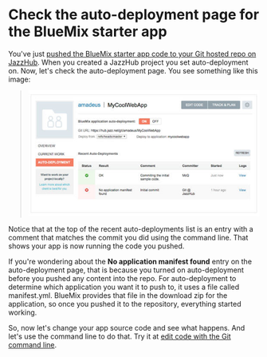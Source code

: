 # Check the auto-deployment page for the BlueMix starter app 
You've just [pushed the BlueMix starter app code to your Git hosted repo on JazzHub](createproject#loadrepoforbluemixstarter). 
When you created a JazzHub project you set auto-deployment on. 
Now, let's check the auto-deployment page. You see something like this image: 

>	![Auto deploy page results](../images/guidebm/jazzhubautodeploypageresults.jpg)

Notice that at the top of the recent auto-deployments list is an entry with a comment that matches 
the commit you did using the command line. That shows your app is now running the code you pushed.

If you're wondering about the **No application manifest found** entry on the auto-deployment page, 
that is because you turned on auto-deployment before you pushed any content into the repo. 
For auto-deployment to determine which application you want it to push to, it uses a file called manifest.yml. 
BlueMix provides that file in the download zip for the application, so once you pushed it to the repository, 
everything started working. 

So, now let's change your app source code and see what happens. And let's use the command line to do that.
Try it at [edit code with the Git command line](../Edit/editgitcmdline).  


  

